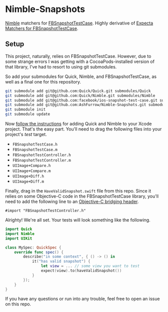 Nimble-Snapshots
=============================

[Nimble](https://github.com/Quick/Nimble) matchers for [FBSnapshotTestCase](https://github.com/facebook/ios-snapshot-test-case).
Highly derivative of [Expecta Matchers for FBSnapshotTestCase](https://github.com/dblock/ios-snapshot-test-case-expecta). 

Setup
----------------

This project, naturally, relies on FBSnapshotTestCase. However, due to some 
strange errors I was getting with a CocoaPods-installed version of that library,
I've had to resort to using git submodules. 

So add your submodules for Quick, Nimble, and FBSnapshotTestCase, as well as a 
final one for this repository.

```sh
git submodule add git@github.com:Quick/Quick.git submodules/Quick
git submodule add git@github.com:Quick/Nimble.git submodules/Nimble
git submodule add git@github.com:facebook/ios-snapshot-test-case.git submodules/FBSnapshotTestCase
git submodule add git@github.com:AshFurrow/Nimble-Snapshots.git submodules/Nimble-Snapshots
git submodule init
git submodule update
```

Now [follow the instructions](https://github.com/Quick/Quick#2-add-quickxcodeproj-and-nimblexcodeproj-to-your-test-target)
for adding Quick and Nimble to your Xcode project. That's the easy part. You'll 
need to drag the following files into your project's *test* target.

* `FBSnapshotTestCase.h`
* `FBSnapshotTestCase.m`
* `FBSnapshotTestController.h`
* `FBSnapshotTestController.m`
* `UIImage+Compare.h`
* `UIImage+Compare.m`
* `UIImage+Diff.h`
* `UIImage+Diff.m`

Finally, drag in the `HaveValidSnapshot.swift` file from this repo. Since it 
relies on some Objective-C code in the FBSnapshotTestCase library, you'll need 
to add the following line to an [Objective-C bridging header](https://developer.apple.com/library/prerelease/ios/documentation/Swift/Conceptual/BuildingCocoaApps/MixandMatch.html#//apple_ref/doc/uid/TP40014216-CH10-XID_79).

```objc
#import "FBSnapshotTestController.h"
```

Alrighty! We're all set. Your tests will look something like the following.

```swift
import Quick
import Nimble
import UIKit

class MySpec: QuickSpec {
    override func spec() {
        describe("in some context", { () -> () in
            it("has valid snapshot") {
                let view = ... // some view you want to test
                expect(view).to(haveValidSnapshot())
            }
        });
    }
}
```

If you have any questions or run into any trouble, feel free to open an issue
on this repo. 
